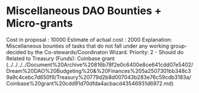 # Miscellaneous DAO Bounties + Micro-grants

Cost in proposal : 10000
Estimate of actual cost : 2000
Explanation: Miscellaneous bounties of tasks that do not fall under any working group- decided by the Co-stewards/Coordinaton Wizard. 
Priority: 2 - Should do
Related to Treasury  (Funds): Coinbase grant  (../../../../Document%20Archive%20816b78f2e0c6400e8ce641cdd07e5402/Dream%20DAO%20Budgeting%20&%20Finances%205a2507301bb348c39a9c4cebc7d650f9/Treasury%20779d2b8d007043b283e76c59cdb3183a/Coinbase%20grant%20cdd91d70dfda4acbacd43546931d6972.md)